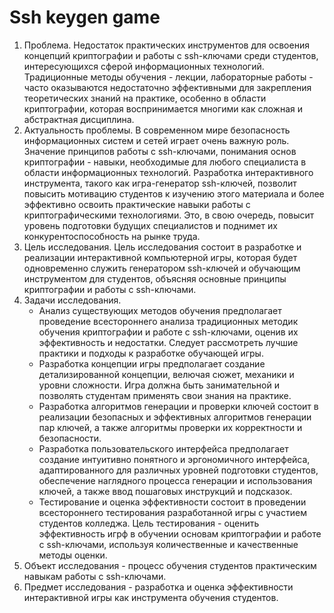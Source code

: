 # Ssh keygen game
1. Проблема.
   Недостаток практических инструментов для освоения концепций криптографии и работы с ssh-ключами среди студентов, интересующихся сферой информационных технологий. Традиционные методы обучения - лекции, лабораторные работы - часто оказываются недостаточно эффективными для закрепления теоретических знаний на практике, особенно в области криптографии, которая воспринимается многими как сложная и абстрактная дисциплина.
2. Актуальность проблемы.
   В современном мире безопасность информационных систем и сетей играет очень важную роль. Значение принципов работы с ssh-ключами, понимания основ криптографии - навыки, необходимые для любого специалиста в области информационных технологий. Разработка интерактивного инструмента, такого как игра-генератор ssh-ключей, позволит повысить мотивацию студентов к изучению этого материала и более эффективно освоить практические навыки работы с криптографическими технологиями. Это, в свою очередь, повысит уровень подготовки будущих специалистов и поднимет их конкурентоспособность на рынке труда.
3. Цель исследования.
   Цель исследования состоит в разработке и реализации интерактивной компьютерной игры, которая будет одновременно служить генератором ssh-ключей и обучающим инструментом для студентов, объясняя основные принципы криптографии и работы с ssh-ключами.
4. Задачи исследования.
   * Анализ существующих методов обучения предполагает проведение всестороннего анализа традиционных методик обучения криптографии и работе с ssh-ключами, оценив их эффективность и недостатки. Следует рассмотреть лучшие практики и подходы к разработке обучающей игры.
   * Разработка концепции игры предполагает создание детализированной концепции, велючая сюжет, механики и уровни сложности. Игра должна быть занимательной и позволять студентам применять свои знания на практике.
   * Разработка алгоритмов генерации и проверки ключей состоит в реализации безопасных и эффективных алгоритмов генерации пар ключей, а также алгоритмы проверки их корректности и безопасности.
   * Разработка пользовательского интерфейса предполагает создание интуитивно понятного и эргономичного интерфейса, адаптированного для различных уровней подготовки студентов, обеспечение наглядного процесса генерации и использования ключей, а также ввод пошаговых инструкций и подсказок.
   * Тестирование и оценка эффективности состоит в проведении всестороннего тестирования разработанной игры с участием студентов колледжа. Цель тестирования - оценить эффективность игрф в обучении основам криптографии и работе с ssh-ключами, используя количественные и качественные методы оценки.
5. Объект исследования - процесс обучения студентов практическим навыкам работы с ssh-ключами.
6. Предмет исследования - разработка и оценка эффективности интерактивной игры как инструмента обучения студентов.
